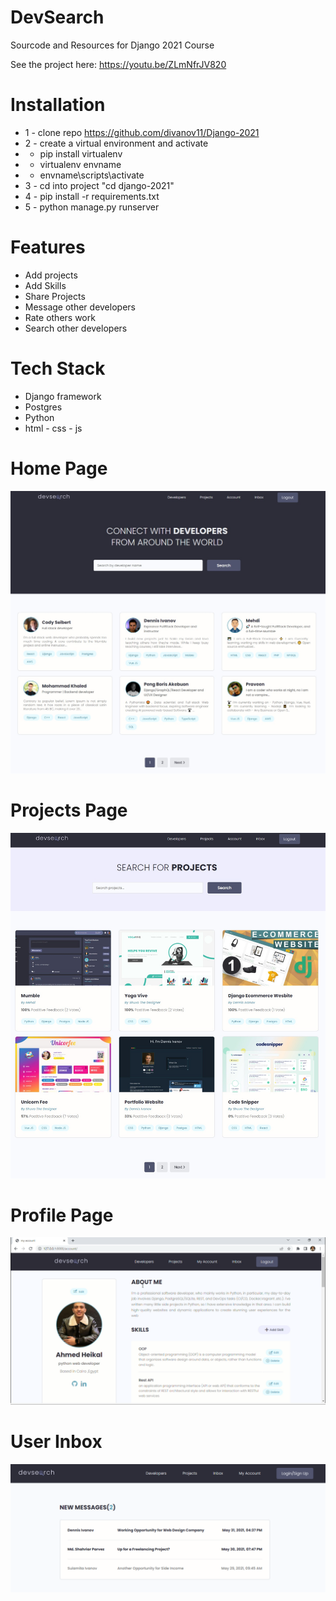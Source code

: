 # DevSearch

Sourcode and Resources for Django 2021 Course

See the project here: https://youtu.be/ZLmNfrJV820

# Installation

- 1 - clone repo https://github.com/divanov11/Django-2021
- 2 - create a virtual environment and activate
- - pip install virtualenv
- - virtualenv envname
- - envname\scripts\activate
- 3 - cd into project "cd django-2021"
- 4 - pip install -r requirements.txt
- 5 - python manage.py runserver

# Features

- Add projects
- Add Skills
- Share Projects
- Message other developers
- Rate others work
- Search other developers

# Tech Stack

- Django framework
- Postgres
- Python
- html - css - js

# Home Page

<img src="./static/images/Devsearch Home.jpg">

# Projects Page

<img src="./static/images/DevSearch Projects.jpg">

# Profile Page

<img src="./static/images/Devsearch Profile.jpg">

# User Inbox

<img src="./static/images/Devsearch Inbox.jpg">
